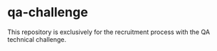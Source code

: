 # qa-challenge
This repository is exclusively for the recruitment process with the QA technical challenge.
